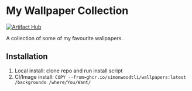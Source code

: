 # My Wallpaper Collection

[![Artifact Hub](https://img.shields.io/endpoint?url=https://artifacthub.io/badge/repository/wallpapers)](https://artifacthub.io/packages/search?repo=wallpapers)

A collection of some of my favourite wallpapers.

## Installation

1. Local install: clone repo and run install script
2. CI/Image install: `COPY --from=ghcr.io/simonwoodtli/wallpapers:latest /backgrounds /where/You/Want/`
